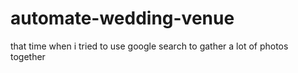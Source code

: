 # automate-wedding-venue
that time when i tried to use google search to gather a lot of photos together
